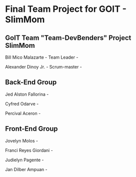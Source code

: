 # Final Team Project for GOIT - SlimMom

## GoIT Team "Team-DevBenders" Project SlimMom


Bill Mico Malazarte - Team Leader - 

Alexander Dinoy Jr. - Scrum-master - 


## Back-End Group

Jed Alston Fallorina -

Cyfred Odarve - 

Percival Aceron -


## Front-End Group

Jovelyn Molos -

Franci Reyes Giordani -

Judielyn Pagente -

Jan Dilber Ampuan -



